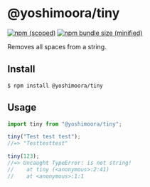 # @yoshimoora/tiny

[![npm (scoped)](https://img.shields.io/npm/v/@yoshimoora/tiny.svg)](https://www.npmjs.com/package/@yoshimoora/tiny)
[![npm bundle size (minified)](https://img.shields.io/bundlephobia/min/@yoshimoora/tiny.svg)](https://www.npmjs.com/package/@yoshimoora/tiny)

Removes all spaces from a string.

## Install

```
$ npm install @yoshimoora/tiny
```

## Usage

```js
import tiny from "@yoshimoora/tiny";

tiny("Test test test");
//=> "Testtesttest"

tiny(123);
//=> Uncaught TypeError: is not string!
//    at tiny (<anonymous>:2:41)
//    at <anonymous>:1:1
```
